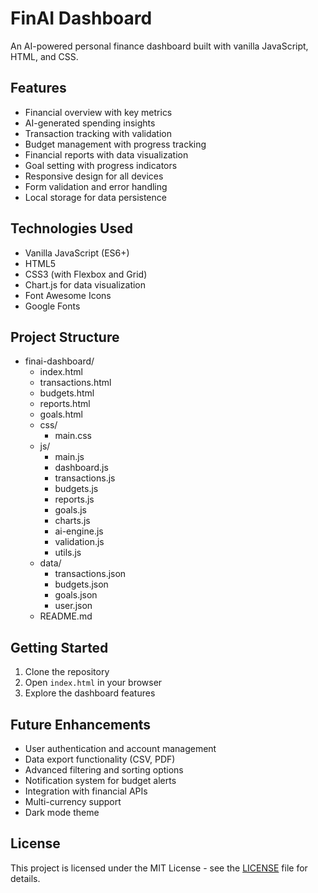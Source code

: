 # FinAI Dashboard

An AI-powered personal finance dashboard built with vanilla JavaScript, HTML, and CSS.

## Features

- Financial overview with key metrics
- AI-generated spending insights
- Transaction tracking with validation
- Budget management with progress tracking
- Financial reports with data visualization
- Goal setting with progress indicators
- Responsive design for all devices
- Form validation and error handling
- Local storage for data persistence

## Technologies Used

- Vanilla JavaScript (ES6+)
- HTML5
- CSS3 (with Flexbox and Grid)
- Chart.js for data visualization
- Font Awesome Icons
- Google Fonts

## Project Structure

- finai-dashboard/
  - index.html
  - transactions.html
  - budgets.html
  - reports.html
  - goals.html
  - css/
    - main.css
  - js/
    - main.js
    - dashboard.js
    - transactions.js
    - budgets.js
    - reports.js
    - goals.js
    - charts.js
    - ai-engine.js
    - validation.js
    - utils.js
  - data/
    - transactions.json
    - budgets.json
    - goals.json
    - user.json
  - README.md

## Getting Started

1. Clone the repository
2. Open `index.html` in your browser
3. Explore the dashboard features

## Future Enhancements

- User authentication and account management
- Data export functionality (CSV, PDF)
- Advanced filtering and sorting options
- Notification system for budget alerts
- Integration with financial APIs
- Multi-currency support
- Dark mode theme

## License

This project is licensed under the MIT License - see the [LICENSE](LICENSE) file for details.